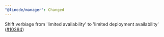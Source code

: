 ```yaml
---
"@linode/manager": Changed
---
```


Shift verbiage from 'limited availability' to 'limited deployment availability' ([#10394](https://github.com/linode/manager/pull/10394))
